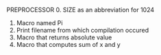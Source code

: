 PREPROCESSOR
0. SIZE as an abbreviation for 1024
1. Macro named Pi
2. Print filename from which compilation occured
3. Macro that returns absolute value
4. Macro that computes sum of x and y
